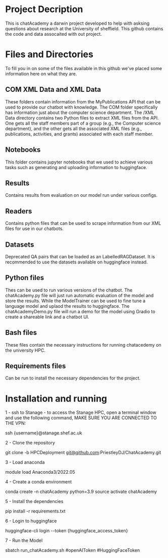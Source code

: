 # Project Decription
This is chatAcademy a darwin project developed to help with asksing questions about research at the University of sheffield. This github contains the code and data assocaited with out project.

# Files and Directories

To fill you in on some of the files available in this github we've placed some information here on what they are.

## COM XML Data and XML Data

These folders contain information from the MyPublications API that can be used to provide our chatbot with knowledge. The COM folder specifically has information just about the computer science department.
The /XML Data directory contains two Python files to extract XML files from the API. One gets all the staff members part of a group (e.g., the Computer science department), and the other gets all the associated XML files (e.g., publications, activities, and grants) associated with each staff member.  

## Notebooks

This folder contains jupyter notebooks that we used to achieve various tasks such as generating and uploading information to huggingface.

## Results

Contains results from evaluation on our model run under various configs.

## Readers

Contains python files that can be used to scrape information from our XML files for use in our chatbots.

## Datasets

Deprecated QA pairs that can be loaded as an LabelledRAGDataset. It is recommended to use the datasets available on huggingface instead.

## Python files

Thes can be used to run various versions of the chatbot. The chatAcademy.py file will just run automatic evaluation of the model and store the results. While the ModelTrainer can be used to fine tune a language model and uplaod the results to huggingface. The chatAcademyDemo.py file will run a demo for the model using Gradio to create a shareable link and a chatbot UI.

## Bash files

These files contain the necessary instructions for running chatacedemy on the university HPC.

## Requirements files

Can be run to install the necessary dependencies for the project.

# Installation and running

1 - ssh to Stanage  - to access the Stanage HPC, open a terminal window and use the following command, MAKE SURE YOU ARE CONNECTED TO THE VPN: 

ssh {username}@stanage.shef.ac.uk

2 - Clone the repository

git clone -b HPCDeployment git@github.com:PriestleyDJ/ChatAcademy.git

3 - Load anaconda

module load Anaconda3/2022.05

4 - Create a conda environment

conda create -n chatAcademy python=3.9
source activate chatAcademy

5 - Install the dependencies

pip install -r requirements.txt

6 - Login to huggingface

huggingface-cli login --token {huggingface_access_token}

7 - Run the Model

sbatch run_chatAcademy.sh #openAIToken #HuggingFaceToken
